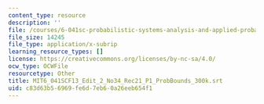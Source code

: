```yaml
---
content_type: resource
description: ''
file: /courses/6-041sc-probabilistic-systems-analysis-and-applied-probability-fall-2013/c83d63b56969fe6d7eb60a26eeb654f1_MIT6_041SCF13_Edit_2_No34_Rec21_P1_ProbBounds_300k.srt
file_size: 14245
file_type: application/x-subrip
learning_resource_types: []
license: https://creativecommons.org/licenses/by-nc-sa/4.0/
ocw_type: OCWFile
resourcetype: Other
title: MIT6_041SCF13_Edit_2_No34_Rec21_P1_ProbBounds_300k.srt
uid: c83d63b5-6969-fe6d-7eb6-0a26eeb654f1
---
```

